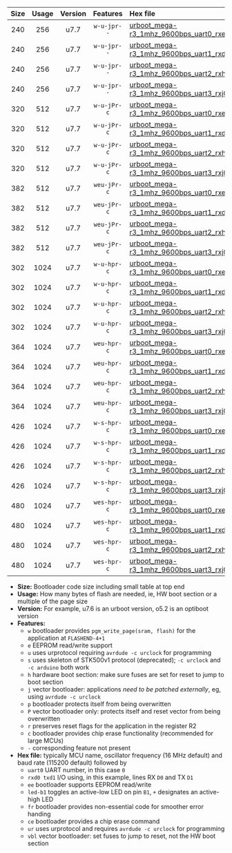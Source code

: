 |Size|Usage|Version|Features|Hex file|
|:-:|:-:|:-:|:-:|:--|
|240|256|u7.7|`w-u-jpr--`|[urboot_mega-r3_1mhz_9600bps_uart0_rxe0_txe1_led+b7_ur_vbl.hex](https://raw.githubusercontent.com/stefanrueger/urboot.hex/main/boards/mega-r3/fcpu_1mhz/9600_bps/urboot_mega-r3_1mhz_9600bps_uart0_rxe0_txe1_led+b7_ur_vbl.hex)|
|240|256|u7.7|`w-u-jpr--`|[urboot_mega-r3_1mhz_9600bps_uart1_rxd2_txd3_led+b7_ur_vbl.hex](https://raw.githubusercontent.com/stefanrueger/urboot.hex/main/boards/mega-r3/fcpu_1mhz/9600_bps/urboot_mega-r3_1mhz_9600bps_uart1_rxd2_txd3_led+b7_ur_vbl.hex)|
|240|256|u7.7|`w-u-jpr--`|[urboot_mega-r3_1mhz_9600bps_uart2_rxh0_txh1_led+b7_ur_vbl.hex](https://raw.githubusercontent.com/stefanrueger/urboot.hex/main/boards/mega-r3/fcpu_1mhz/9600_bps/urboot_mega-r3_1mhz_9600bps_uart2_rxh0_txh1_led+b7_ur_vbl.hex)|
|240|256|u7.7|`w-u-jpr--`|[urboot_mega-r3_1mhz_9600bps_uart3_rxj0_txj1_led+b7_ur_vbl.hex](https://raw.githubusercontent.com/stefanrueger/urboot.hex/main/boards/mega-r3/fcpu_1mhz/9600_bps/urboot_mega-r3_1mhz_9600bps_uart3_rxj0_txj1_led+b7_ur_vbl.hex)|
|320|512|u7.7|`w-u-jPr-c`|[urboot_mega-r3_1mhz_9600bps_uart0_rxe0_txe1_led+b7_fr_ce_ur_vbl.hex](https://raw.githubusercontent.com/stefanrueger/urboot.hex/main/boards/mega-r3/fcpu_1mhz/9600_bps/urboot_mega-r3_1mhz_9600bps_uart0_rxe0_txe1_led+b7_fr_ce_ur_vbl.hex)|
|320|512|u7.7|`w-u-jPr-c`|[urboot_mega-r3_1mhz_9600bps_uart1_rxd2_txd3_led+b7_fr_ce_ur_vbl.hex](https://raw.githubusercontent.com/stefanrueger/urboot.hex/main/boards/mega-r3/fcpu_1mhz/9600_bps/urboot_mega-r3_1mhz_9600bps_uart1_rxd2_txd3_led+b7_fr_ce_ur_vbl.hex)|
|320|512|u7.7|`w-u-jPr-c`|[urboot_mega-r3_1mhz_9600bps_uart2_rxh0_txh1_led+b7_fr_ce_ur_vbl.hex](https://raw.githubusercontent.com/stefanrueger/urboot.hex/main/boards/mega-r3/fcpu_1mhz/9600_bps/urboot_mega-r3_1mhz_9600bps_uart2_rxh0_txh1_led+b7_fr_ce_ur_vbl.hex)|
|320|512|u7.7|`w-u-jPr-c`|[urboot_mega-r3_1mhz_9600bps_uart3_rxj0_txj1_led+b7_fr_ce_ur_vbl.hex](https://raw.githubusercontent.com/stefanrueger/urboot.hex/main/boards/mega-r3/fcpu_1mhz/9600_bps/urboot_mega-r3_1mhz_9600bps_uart3_rxj0_txj1_led+b7_fr_ce_ur_vbl.hex)|
|382|512|u7.7|`weu-jPr-c`|[urboot_mega-r3_1mhz_9600bps_uart0_rxe0_txe1_ee_led+b7_fr_ce_ur_vbl.hex](https://raw.githubusercontent.com/stefanrueger/urboot.hex/main/boards/mega-r3/fcpu_1mhz/9600_bps/urboot_mega-r3_1mhz_9600bps_uart0_rxe0_txe1_ee_led+b7_fr_ce_ur_vbl.hex)|
|382|512|u7.7|`weu-jPr-c`|[urboot_mega-r3_1mhz_9600bps_uart1_rxd2_txd3_ee_led+b7_fr_ce_ur_vbl.hex](https://raw.githubusercontent.com/stefanrueger/urboot.hex/main/boards/mega-r3/fcpu_1mhz/9600_bps/urboot_mega-r3_1mhz_9600bps_uart1_rxd2_txd3_ee_led+b7_fr_ce_ur_vbl.hex)|
|382|512|u7.7|`weu-jPr-c`|[urboot_mega-r3_1mhz_9600bps_uart2_rxh0_txh1_ee_led+b7_fr_ce_ur_vbl.hex](https://raw.githubusercontent.com/stefanrueger/urboot.hex/main/boards/mega-r3/fcpu_1mhz/9600_bps/urboot_mega-r3_1mhz_9600bps_uart2_rxh0_txh1_ee_led+b7_fr_ce_ur_vbl.hex)|
|382|512|u7.7|`weu-jPr-c`|[urboot_mega-r3_1mhz_9600bps_uart3_rxj0_txj1_ee_led+b7_fr_ce_ur_vbl.hex](https://raw.githubusercontent.com/stefanrueger/urboot.hex/main/boards/mega-r3/fcpu_1mhz/9600_bps/urboot_mega-r3_1mhz_9600bps_uart3_rxj0_txj1_ee_led+b7_fr_ce_ur_vbl.hex)|
|302|1024|u7.7|`w-u-hpr-c`|[urboot_mega-r3_1mhz_9600bps_uart0_rxe0_txe1_led+b7_fr_ce_ur.hex](https://raw.githubusercontent.com/stefanrueger/urboot.hex/main/boards/mega-r3/fcpu_1mhz/9600_bps/urboot_mega-r3_1mhz_9600bps_uart0_rxe0_txe1_led+b7_fr_ce_ur.hex)|
|302|1024|u7.7|`w-u-hpr-c`|[urboot_mega-r3_1mhz_9600bps_uart1_rxd2_txd3_led+b7_fr_ce_ur.hex](https://raw.githubusercontent.com/stefanrueger/urboot.hex/main/boards/mega-r3/fcpu_1mhz/9600_bps/urboot_mega-r3_1mhz_9600bps_uart1_rxd2_txd3_led+b7_fr_ce_ur.hex)|
|302|1024|u7.7|`w-u-hpr-c`|[urboot_mega-r3_1mhz_9600bps_uart2_rxh0_txh1_led+b7_fr_ce_ur.hex](https://raw.githubusercontent.com/stefanrueger/urboot.hex/main/boards/mega-r3/fcpu_1mhz/9600_bps/urboot_mega-r3_1mhz_9600bps_uart2_rxh0_txh1_led+b7_fr_ce_ur.hex)|
|302|1024|u7.7|`w-u-hpr-c`|[urboot_mega-r3_1mhz_9600bps_uart3_rxj0_txj1_led+b7_fr_ce_ur.hex](https://raw.githubusercontent.com/stefanrueger/urboot.hex/main/boards/mega-r3/fcpu_1mhz/9600_bps/urboot_mega-r3_1mhz_9600bps_uart3_rxj0_txj1_led+b7_fr_ce_ur.hex)|
|364|1024|u7.7|`weu-hpr-c`|[urboot_mega-r3_1mhz_9600bps_uart0_rxe0_txe1_ee_led+b7_fr_ce_ur.hex](https://raw.githubusercontent.com/stefanrueger/urboot.hex/main/boards/mega-r3/fcpu_1mhz/9600_bps/urboot_mega-r3_1mhz_9600bps_uart0_rxe0_txe1_ee_led+b7_fr_ce_ur.hex)|
|364|1024|u7.7|`weu-hpr-c`|[urboot_mega-r3_1mhz_9600bps_uart1_rxd2_txd3_ee_led+b7_fr_ce_ur.hex](https://raw.githubusercontent.com/stefanrueger/urboot.hex/main/boards/mega-r3/fcpu_1mhz/9600_bps/urboot_mega-r3_1mhz_9600bps_uart1_rxd2_txd3_ee_led+b7_fr_ce_ur.hex)|
|364|1024|u7.7|`weu-hpr-c`|[urboot_mega-r3_1mhz_9600bps_uart2_rxh0_txh1_ee_led+b7_fr_ce_ur.hex](https://raw.githubusercontent.com/stefanrueger/urboot.hex/main/boards/mega-r3/fcpu_1mhz/9600_bps/urboot_mega-r3_1mhz_9600bps_uart2_rxh0_txh1_ee_led+b7_fr_ce_ur.hex)|
|364|1024|u7.7|`weu-hpr-c`|[urboot_mega-r3_1mhz_9600bps_uart3_rxj0_txj1_ee_led+b7_fr_ce_ur.hex](https://raw.githubusercontent.com/stefanrueger/urboot.hex/main/boards/mega-r3/fcpu_1mhz/9600_bps/urboot_mega-r3_1mhz_9600bps_uart3_rxj0_txj1_ee_led+b7_fr_ce_ur.hex)|
|426|1024|u7.7|`w-s-hpr-c`|[urboot_mega-r3_1mhz_9600bps_uart0_rxe0_txe1_led+b7_fr_ce.hex](https://raw.githubusercontent.com/stefanrueger/urboot.hex/main/boards/mega-r3/fcpu_1mhz/9600_bps/urboot_mega-r3_1mhz_9600bps_uart0_rxe0_txe1_led+b7_fr_ce.hex)|
|426|1024|u7.7|`w-s-hpr-c`|[urboot_mega-r3_1mhz_9600bps_uart1_rxd2_txd3_led+b7_fr_ce.hex](https://raw.githubusercontent.com/stefanrueger/urboot.hex/main/boards/mega-r3/fcpu_1mhz/9600_bps/urboot_mega-r3_1mhz_9600bps_uart1_rxd2_txd3_led+b7_fr_ce.hex)|
|426|1024|u7.7|`w-s-hpr-c`|[urboot_mega-r3_1mhz_9600bps_uart2_rxh0_txh1_led+b7_fr_ce.hex](https://raw.githubusercontent.com/stefanrueger/urboot.hex/main/boards/mega-r3/fcpu_1mhz/9600_bps/urboot_mega-r3_1mhz_9600bps_uart2_rxh0_txh1_led+b7_fr_ce.hex)|
|426|1024|u7.7|`w-s-hpr-c`|[urboot_mega-r3_1mhz_9600bps_uart3_rxj0_txj1_led+b7_fr_ce.hex](https://raw.githubusercontent.com/stefanrueger/urboot.hex/main/boards/mega-r3/fcpu_1mhz/9600_bps/urboot_mega-r3_1mhz_9600bps_uart3_rxj0_txj1_led+b7_fr_ce.hex)|
|480|1024|u7.7|`wes-hpr-c`|[urboot_mega-r3_1mhz_9600bps_uart0_rxe0_txe1_ee_led+b7_fr_ce.hex](https://raw.githubusercontent.com/stefanrueger/urboot.hex/main/boards/mega-r3/fcpu_1mhz/9600_bps/urboot_mega-r3_1mhz_9600bps_uart0_rxe0_txe1_ee_led+b7_fr_ce.hex)|
|480|1024|u7.7|`wes-hpr-c`|[urboot_mega-r3_1mhz_9600bps_uart1_rxd2_txd3_ee_led+b7_fr_ce.hex](https://raw.githubusercontent.com/stefanrueger/urboot.hex/main/boards/mega-r3/fcpu_1mhz/9600_bps/urboot_mega-r3_1mhz_9600bps_uart1_rxd2_txd3_ee_led+b7_fr_ce.hex)|
|480|1024|u7.7|`wes-hpr-c`|[urboot_mega-r3_1mhz_9600bps_uart2_rxh0_txh1_ee_led+b7_fr_ce.hex](https://raw.githubusercontent.com/stefanrueger/urboot.hex/main/boards/mega-r3/fcpu_1mhz/9600_bps/urboot_mega-r3_1mhz_9600bps_uart2_rxh0_txh1_ee_led+b7_fr_ce.hex)|
|480|1024|u7.7|`wes-hpr-c`|[urboot_mega-r3_1mhz_9600bps_uart3_rxj0_txj1_ee_led+b7_fr_ce.hex](https://raw.githubusercontent.com/stefanrueger/urboot.hex/main/boards/mega-r3/fcpu_1mhz/9600_bps/urboot_mega-r3_1mhz_9600bps_uart3_rxj0_txj1_ee_led+b7_fr_ce.hex)|

- **Size:** Bootloader code size including small table at top end
- **Usage:** How many bytes of flash are needed, ie, HW boot section or a multiple of the page size
- **Version:** For example, u7.6 is an urboot version, o5.2 is an optiboot version
- **Features:**
  + `w` bootloader provides `pgm_write_page(sram, flash)` for the application at `FLASHEND-4+1`
  + `e` EEPROM read/write support
  + `u` uses urprotocol requiring `avrdude -c urclock` for programming
  + `s` uses skeleton of STK500v1 protocol (deprecated); `-c urclock` and `-c arduino` both work
  + `h` hardware boot section: make sure fuses are set for reset to jump to boot section
  + `j` vector bootloader: applications *need to be patched externally*, eg, using `avrdude -c urclock`
  + `p` bootloader protects itself from being overwritten
  + `P` vector bootloader only: protects itself and reset vector from being overwritten
  + `r` preserves reset flags for the application in the register R2
  + `c` bootloader provides chip erase functionality (recommended for large MCUs)
  + `-` corresponding feature not present
- **Hex file:** typically MCU name, oscillator frequency (16 MHz default) and baud rate (115200 default) followed by
  + `uart0` UART number, in this case `0`
  + `rxd0 txd1` I/O using, in this example, lines RX `D0` and TX `D1`
  + `ee` bootloader supports EEPROM read/write
  + `led-b1` toggles an active-low LED on pin `B1`, `+` designates an active-high LED
  + `fr` bootloader provides non-essential code for smoother error handing
  + `ce` bootloader provides a chip erase command
  + `ur` uses urprotocol and requires `avrdude -c urclock` for programming
  + `vbl` vector bootloader: set fuses to jump to reset, not the HW boot section
